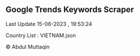 

## Google Trends Keywords Scraper 
 
Last Update 15-06-2023 , 19:53:24

Country List :
VIETNAM.json



© Abdul Muttaqin 
